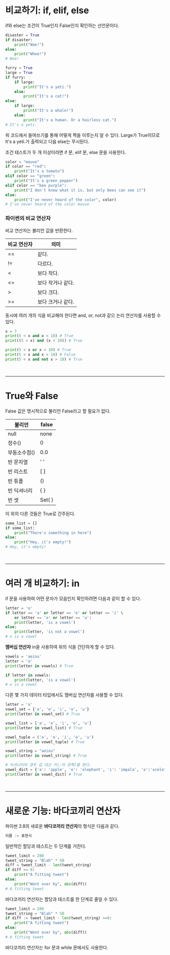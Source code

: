 # 비교하기: if, elif, else
if와 else는 조건이 True인지 False인지 확인하는 선언문이다.
```python
disaster = True
if disaster:
    print("Woe!")
else:
    print("Whee!")
# Woe!

furry = True
large = True
if furry:
    if large:
        print("It's a yeti.")
    else:
        print("It's a cat!")
else:
    if large:
        print("It's a whale!")
    else:
        print("It's a human. Or a hairless cat.")
# It's a yeti.
```
위 코드에서 들여쓰기를 통해 어떻게 짝을 이루는지 알 수 있다.
Large가 True이므로 It's a yeti.가 출력되고 다음 else는 무시된다.

조건 테스트가 두 개 이상이라면 if 문, elif 문, else 문을 사용한다.
```python
color = "mauve"
if color == "red":
    print("It's a tomato")
elif color == "green":
    print("It's a green pepper")
elif color == "bee purple":
    print("I don't know what it is, but only bees can see it")
else:
    print("I've never heard of the color", color)
# I've never heard of the color mauve
```
### 파이썬의 비교 연산자
비교 연산자는 불리언 값을 반환한다.
>
|비교 연산자|의미|
|---|---|
|==|같다.|
|!=|다르다.|
|<|보다 작다.|
|<=|보다 작거나 같다.|
|>|보다 크다.|
|>=|보다 크거나 같다.|

동시에 여러 개의 식을 비교해야 한다면 and, or, not과 같으 논리 연산자를 사용할 수 있다.
```python
x = 7
print(5 < x and x < 10) # True
print((5 < x) and (x < 10)) # True

print(5 < x or x < 10) # True
print(5 < x and x > 10) # False
print(5 < x and not x > 10) # True
```

<br/>

---

# True와 False
False 값은 명시적으로 불리언 False라고 할 필요가 없다.

|불리언|false|
|---|---|
|null|none|
|정수()|0|
|부동소수점()|0.0|
|빈 문자열|' '|
|빈 리스트|[ ]|
|빈 튜플|()|
|빈 딕셔너리|{ }|
|빈 셋|Set( )|
이 외의 다른 것들은 True로 간주된다.
```python
some_list = []
if some_list:
    print("There's something in here")
else:
    print("Hey, it's empty!")
# Hey, it's empty!
```

<br/>

---


# 여러 개 비교하기: in
if 문을 사용하여 어떤 문자가 모음인지 확인하려면 다음과 같이 할 수 있다.
```python
letter = 'o'
if letter == 'a' or letter == 'e' or letter == 'i' \
    or letter == 'o' or letter == 'u':
    print(letter, 'is a vowel')
else:
    print(letter, 'is not a vowel')
# o is a vowel
```
**멤버십 연산자** in을 사용하여 위의 식을 간단하게 할 수 있다.
```python
vowels = 'aeiou'
letter = 'o'
print(letter in vowels) # True

if letter in vowels:
    print(letter, 'is a vowel')
# o is a vowel
```
다른 몇 가지 데이터 타입에서도 멤버십 연산자를 사용할 수 있다.
```python
letter = 'o'
vowel_set = {'a', 'e', 'i', 'o', 'u'}
print(letter in vowel_set) # True

vowel_list = ['a', 'e', 'i', 'o', 'u']
print(letter in vowel_list) # True

vowel_tuple = ('a', 'e', 'i', 'o', 'u')
print(letter in vowel_tuple) # True

vowel_string = "aeiou"
print(letter in vowel_string) # True

# 딕셔너리의 경우 값 대신 키(:의 왼쪽)를 본다.
vowel_dict = {'a': 'apple', 'e': 'elephant', 'i': 'impala', 'o':'ocelot', 'u': 'unicorn'}
print(letter in vowel_dict) # True
```

<br/>

---

# 새로운 기능: 바다코끼리 연산자
파이썬 3.8의 새로운 **바다코끼리 연산자**의 형식은 다음과 같다.
```python
이름 := 표현식
```
일반적인 할당과 테스트는 두 단계를 거친다.
```python
tweet_limit = 280
tweet_string = "Blah" * 50
diff = tweet_limit - len(tweet_string)
if diff >= 0:
    print("A fitting tweet")
else:
    print("Went over by", abs(diff))
# A fitting tweet
```
바다코끼리 연산자는 할당과 테스트를 한 단계로 줄일 수 있다.
```python
tweet_limit = 280
tweet_string = "Blah" * 50
if diff := tweet_limit - len(tweet_string) >=0:
    print("A fitting tweet")
else:
    print("Went over by", abs(diff))
# A fitting tweet
```
바다코끼리 연산자는 for 문과 while 문에서도 사용한다.


